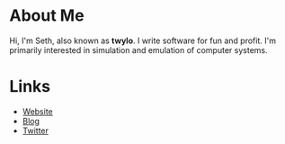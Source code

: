 # About Me

Hi, I'm Seth, also known as **twylo**. I write software for fun and
profit. I'm primarily interested in simulation and emulation of
computer systems.

# Links

- [Website](https://loomcom.com)
- [Blog](https://loomcom.com/blog)
- [Twitter](https://twitter.com/twylo)
